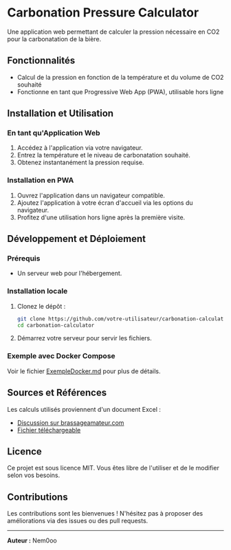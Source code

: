 # Carbonation Pressure Calculator

Une application web permettant de calculer la pression nécessaire en CO2 pour la carbonatation de la bière.

## Fonctionnalités

- Calcul de la pression en fonction de la température et du volume de CO2 souhaité
- Fonctionne en tant que Progressive Web App (PWA), utilisable hors ligne

## Installation et Utilisation

### En tant qu'Application Web

1. Accédez à l'application via votre navigateur.
2. Entrez la température et le niveau de carbonatation souhaité.
3. Obtenez instantanément la pression requise.

### Installation en PWA

1. Ouvrez l'application dans un navigateur compatible.
2. Ajoutez l'application à votre écran d'accueil via les options du navigateur.
3. Profitez d'une utilisation hors ligne après la première visite.

## Développement et Déploiement

### Prérequis

- Un serveur web pour l'hébergement.

### Installation locale

1. Clonez le dépôt :
   ```sh
   git clone https://github.com/votre-utilisateur/carbonation-calculator.git
   cd carbonation-calculator
   ```
2. Démarrez votre serveur pour servir les fichiers.

### Exemple avec Docker Compose

Voir le fichier [ExempleDocker.md](ExempleDocker.md) pour plus de détails.

## Sources et Références

Les calculs utilisés proviennent d'un document Excel :

- [Discussion sur brassageamateur.com](https://www.brassageamateur.com/forum/viewtopic.php?f=56\&t=7652\&p=84017\&hilit=boite+%C3%A0+outils+carbo#p84017)
- [Fichier téléchargeable](https://www.brassageamateur.com/forum/download/file.php?id=296)

## Licence

Ce projet est sous licence MIT. Vous êtes libre de l'utiliser et de le modifier selon vos besoins.

## Contributions

Les contributions sont les bienvenues ! N'hésitez pas à proposer des améliorations via des issues ou des pull requests.

---

**Auteur :** Nem0oo